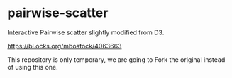 # pairwise-scatter
Interactive Pairwise scatter slightly modified from D3. 

https://bl.ocks.org/mbostock/4063663

This repository is only temporary, we are going to Fork the original instead of using this one.

